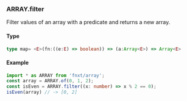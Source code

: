 
### ARRAY.filter
Filter values of an array with a predicate and returns a new array.

#### Type
```ts
type map= <E>(fn:((e:E) => boolean)) => (a:Array<E>) => Array<E>
```

#### Example
```ts
import * as ARRAY from 'fnxt/array';
const array = ARRAY.of(0, 1, 2);
const isEven = ARRAY.filter((x: number) => x % 2 == 0);
isEven(array) // -> [0, 2]
```
